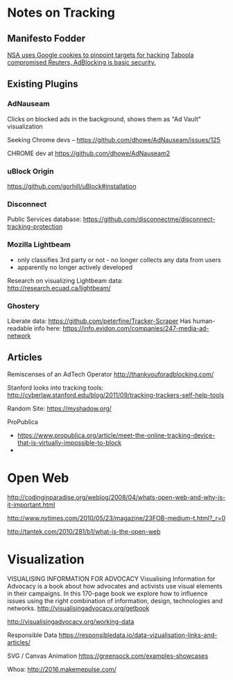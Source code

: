 # Notes on Tracking
## Manifesto Fodder
[NSA uses Google cookies to pinpoint targets for hacking](https://www.washingtonpost.com/news/the-switch/wp/2013/12/10/nsa-uses-google-cookies-to-pinpoint-targets-for-hacking/)
[Taboola compromised Reuters, AdBlocking is basic security.](https://medium.com/@FredericJacobs/the-reuters-compromise-by-the-syrian-electronic-army-6bf570e1a85b#.veps3zsef)
## Existing Plugins

### AdNauseam
Clicks on blocked ads in the background, shows them as "Ad Vault" visualization

Seeking Chrome devs – https://github.com/dhowe/AdNauseam/issues/125

CHROME dev at https://github.com/dhowe/AdNauseam2

### uBlock Origin
https://github.com/gorhill/uBlock#installation

### Disconnect
Public Services database: 
https://github.com/disconnectme/disconnect-tracking-protection

### Mozilla Lightbeam
- only classifies 3rd party or not
- no longer collects any data from users
- apparently no longer actively developed 

Research on visualizing Lightbeam data: 
http://research.ecuad.ca/lightbeam/

### Ghostery
Liberate data: https://github.com/peterfine/Tracker-Scraper
Has human-readable info here: https://info.evidon.com/companies/247-media-ad-network

## Articles

Remiscenses of an AdTech Operator
http://thankyouforadblocking.com/

Stanford looks into tracking tools: 
http://cyberlaw.stanford.edu/blog/2011/09/tracking-trackers-self-help-tools

Random Site: https://myshadow.org/

ProPublica
- https://www.propublica.org/article/meet-the-online-tracking-device-that-is-virtually-impossible-to-block
- 

# Open Web

http://codinginparadise.org/weblog/2008/04/whats-open-web-and-why-is-it-important.html

http://www.nytimes.com/2010/05/23/magazine/23FOB-medium-t.html?_r=0

http://tantek.com/2010/281/b1/what-is-the-open-web

# Visualization

VISUALISING INFORMATION FOR ADVOCACY
Visualising Information for Advocacy is a book about how advocates and activists use visual elements in their campaigns. In this 170-page book we explore how to influence issues using the right combination of information, design, technologies and networks.
http://visualisingadvocacy.org/getbook

http://visualisingadvocacy.org/working-data

Responsible Data
https://responsibledata.io/data-vizualisation-links-and-articles/

SVG / Canvas Animation
https://greensock.com/examples-showcases

Whoa: http://2016.makemepulse.com/

